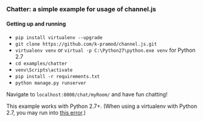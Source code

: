 ### Chatter: a simple example for usage of channel.js

#### Getting up and running

* `pip install virtualenv --upgrade`
* `git clone https://github.com/k-pramod/channel.js.git`
* `virtualenv venv` or `virtual -p C:\Python27\python.exe venv` for Python 2.7
* `cd examples/chatter`
* `venv\Scripts\activate`
* `pip install -r requirements.txt`
* `python manage.py runserver`

Navigate to `localhost:8000/chat/myRoom/` and have fun chatting!

This example works with Python 2.7+. (When using a virtualenv with Python 2.7, you may run into [this error](http://stackoverflow.com/questions/16259729/django-python-manage-py-runserver-gives-runtimeerror-maximum-recursion-depth-e).)
